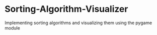 # Sorting-Algorithm-Visualizer
Implementing sorting algorithms and visualizing them using the pygame module
